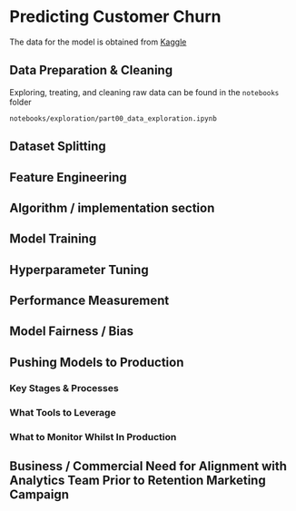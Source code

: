 # Predicting Customer Churn

The data for the model is obtained from [Kaggle](https://urldefense.com/v3/__https:/www.kaggle.com/datasets/blastchar/telco-customer-churn__;!!EIXh2HjOrYMV!fOQ3CPiCQm8Fqpck5y0KPqeJfnirgV7ZQ4QCxYdEqDPaEPQJZJ9JYmfJ0YAim1QdrxmFDlXh0__IrLgKJigGc1TJSB3Gjg$)

## Data Preparation & Cleaning

Exploring, treating, and cleaning raw data can be found in the `notebooks` folder

```
notebooks/exploration/part00_data_exploration.ipynb 
```

## Dataset Splitting

## Feature Engineering

## Algorithm / implementation section

## Model Training

## Hyperparameter Tuning

## Performance Measurement

## Model Fairness / Bias

## Pushing Models to Production

### Key Stages & Processes

### What Tools to Leverage

### What to Monitor Whilst In Production

## Business / Commercial Need for Alignment with Analytics Team Prior to Retention Marketing Campaign